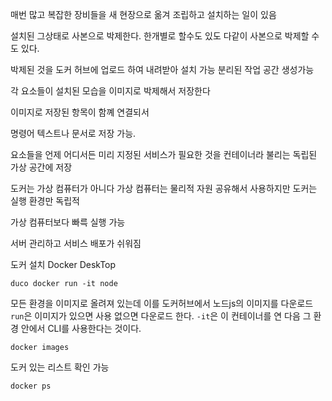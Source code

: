 매번 많고 복잡한 장비들을 새 현장으로 옮겨 조립하고 설치하는 일이 있음

설치된 그상태로 사본으로 박제한다.
한개별로 할수도 있도 다같이 사본으로 박제할 수도 있다.

박제된 것을 도커 허브에 업로드 하여 내려받아 설치 가능
분리된 작업 공간 생성가능

각 요소들이 설치된 모습을 이미지로 박제해서 저장한다

이미지로 저장된 항목이 함꼐 연결되서 

명령어 텍스트나 문서로 저장 가능.

요소들을 언제 어디서든 미리 지정된 서비스가 필요한 것을 컨테이너라 불리는 독립된 가상 공간에 저장

도커는 가상 컴퓨터가 아니다 가상 컴퓨터는 물리적 자원 공유해서 사용하지만 도커는 실행 환경만 독립적

가상 컴퓨터보다 빠륵 실행 가능

서버 관리하고 서비스 배포가 쉬워짐

도커 설치
Docker DeskTop

```
duco docker run -it node
```
모든 환경을 이미지로 올려져 있는데 이를 도커허브에서 노드js의 이미지를 다운로드
```run```은 이미지가 있으면 사용 없으면 다운로드 한다.
```-it```은 이 컨테이너를 연 다음 그 환경 안에서 CLI를 사용한다는 것이다.

```
docker images
```
도커 있는 리스트 확인 가능
```
docker ps
```
